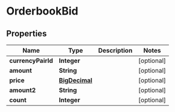 # OrderbookBid

## Properties
Name | Type | Description | Notes
------------ | ------------- | ------------- | -------------
**currencyPairId** | **Integer** |  |  [optional]
**amount** | **String** |  |  [optional]
**price** | [**BigDecimal**](BigDecimal.md) |  |  [optional]
**amount2** | **String** |  |  [optional]
**count** | **Integer** |  |  [optional]
